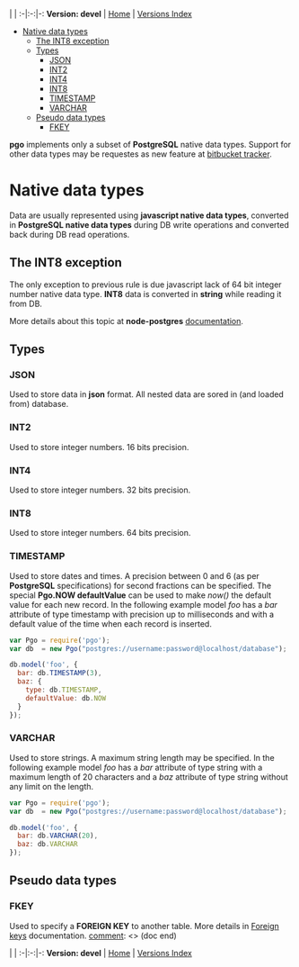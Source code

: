 
 | |
:-|:-:|-:
__Version: devel__ | [Home](Home.md) | [Versions Index](https://bitbucket.org/cicci/node-postgres-orm/src/master/doc/Index.md)

- [Native data types](#markdown-header-native-data-types)
    - [The INT8 exception](#markdown-header-the-int8-exception)
    - [Types](#markdown-header-types)
        - [JSON](#markdown-header-json)
        - [INT2](#markdown-header-int2)
        - [INT4](#markdown-header-int4)
        - [INT8](#markdown-header-int8)
        - [TIMESTAMP](#markdown-header-timestamp)
        - [VARCHAR](#markdown-header-varchar)
    - [Pseudo data types](#markdown-header-pseudo-data-types)
        - [FKEY](#markdown-header-fkey)

[comment]: <> (doc begin)
__pgo__ implements only a subset of __PostgreSQL__ native data types. Support for other data
types may be requestes as new feature at
[bitbucket tracker](https://bitbucket.org/cicci/node-postgres-orm/issues).

# Native data types

Data are usually represented using __javascript native data types__, converted in __PostgreSQL
native data types__ during DB write operations and converted back during DB read operations.

## The INT8 exception

The only exception to previous rule is due javascript lack of 64 bit integer number native data
type. __INT8__ data is converted in __string__ while reading it from DB.

More details about this topic at __node-postgres__
[documentation](https://github.com/brianc/node-postgres/wiki/pg#pgdefaultsparseint8).

## Types

### JSON

Used to store data in __json__ format. All nested data are sored in (and loaded from) database.

### INT2
Used to store integer numbers. 16 bits precision.

### INT4
Used to store integer numbers. 32 bits precision.

### INT8
Used to store integer numbers. 64 bits precision.

### TIMESTAMP
Used to store dates and times. A precision between 0 and 6 (as per __PostgreSQL__
specifications) for second fractions can be specified. The special __Pgo.NOW defaultValue__ can
be used to make _now()_ the default value for each new record. In the following example model
_foo_ has a _bar_ attribute of type timestamp with precision up to milliseconds and with a
default value of the time when each record is inserted.

```javascript
var Pgo = require('pgo');
var db  = new Pgo("postgres://username:password@localhost/database");

db.model('foo', {
  bar: db.TIMESTAMP(3),
  baz: {
    type: db.TIMESTAMP,
    defaultValue: db.NOW
  }
});
```

### VARCHAR
Used to store strings. A maximum string length may be specified. In the following example model _foo_
has a _bar_ attribute of type string with a maximum length of 20 characters and a _baz_ attribute of
type string without any limit on the length.

```javascript
var Pgo = require('pgo');
var db  = new Pgo("postgres://username:password@localhost/database");

db.model('foo', {
  bar: db.VARCHAR(20),
  baz: db.VARCHAR
});
```

## Pseudo data types

### FKEY

Used to specify a __FOREIGN KEY__ to another table. More details in [Foreign keys](ForeignKeys.md)
documentation.
[comment]: <> (doc end)

 | |
:-|:-:|-:
__Version: devel__ | [Home](Home.md) | [Versions Index](https://bitbucket.org/cicci/node-postgres-orm/src/master/doc/Index.md)
